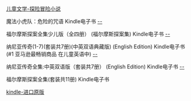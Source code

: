 
[儿童文学-探险冒险小说](https://www.amazon.cn/gp/bestsellers/books/1441340071/ref=pd_zg_hrsr_b_1_4_last)


魔法小虎队：危险的咒语 Kindle电子书 [--](https://www.amazon.cn/魔法小虎队-危险的咒语-玛丽泽-阿洛尔德/dp/B00LX27EIU/ref=sr_1_1?s=digital-text&ie=UTF8&qid=1495042294&sr=1-1&keywords=冒险小虎队)

福尔摩斯探案全集少儿版（全四册） (福尔摩斯探案集) Kindle电子书 [--](https://www.amazon.cn/gp/product/B00M2ECMVM/ref=zg_bs_1441340071_6?ie=UTF8&psc=1&refRID=3BNH9FTG79G06WPDXT37)

纳尼亚传奇(1-7)(套装共7册)(中英双语典藏版) (English Edition) Kindle电子书 (#1 亚马逊最畅销商品 在儿童英语中) [--](https://www.amazon.cn/gp/product/B00JQ5BZE0/ref=zg_bs_1441340071_13?ie=UTF8&psc=1&refRID=3BNH9FTG79G06WPDXT37)

纳尼亚传奇全集:中英双语版（套装共7册） (English Edition) Kindle电子书 [--](https://www.amazon.cn/gp/product/B00J7DZ524/ref=pd_cp_351_3?ie=UTF8&psc=1&refRID=2HWB0EPMG8ZCEJN8WPKF)

福尔摩斯探案全集(套装共11册) Kindle电子书 [](https://www.amazon.cn/gp/product/B00NORFMIG/ref=pd_cp_351_1)

[kindle-进口原版](https://www.amazon.cn/b/ref=dp_bc_3?ie=UTF8&node=116170071)
